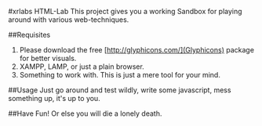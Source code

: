 #xrlabs HTML-Lab
This project gives you a working Sandbox for playing around with various web-techniques.

##Requisites
1. Please download the free [http://glyphicons.com/](Glyphicons) package for better visuals.
2. XAMPP, LAMP, or just a plain browser.
3. Something to work with. This is just a mere tool for your mind.

##Usage
Just go around and test wildly, write some javascript, mess something up, it's up to you.

##Have Fun!
Or else you will die a lonely death.